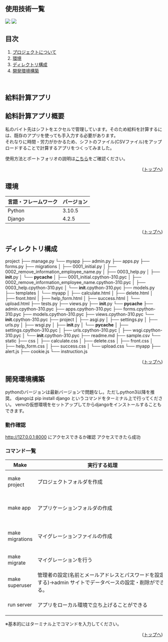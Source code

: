 <div id="top"></div>

## 使用技術一覧


<p style="display: inline">
  
  <!-- バックエンドのフレームワーク一覧 -->
  <img src="https://img.shields.io/badge/-Django-092E20.svg?logo=django&style=for-the-badge">
  <!-- バックエンドの言語一覧 -->
  <img src="https://img.shields.io/badge/-Python-F2C63C.svg?logo=python&style=for-the-badge">
</p>

## 目次

1. [プロジェクトについて](#プロジェクトについて)
2. [環境](#環境)
3. [ディレクトリ構成](#ディレクトリ構成)
4. [開発環境構築](#開発環境構築)


<br />


## 給料計算アプリ





## 給料計算アプリ概要

私のバイト先はシフトをエクセルで管理しています。そのため給料を計算するには、既存のアプリを使っても手入力する必要があります。
<br />
それなりに時間・労力がかかるため、シフトのファイル(CSVファイル)をアップロードすることで計算するアプリをつくってみました。


使用方法とポートフォリオの説明は<a href="https://docs.google.com/document/d/1Hk1wOa4RMHZh6bIXULUTw47FEaOhVV3WWGxHGync9JM/edit?usp=sharing" target="_blank">こちら</a>をご確認ください。
  <p align="left">
    

<p align="right">(<a href="#top">トップへ</a>)</p>

## 環境



| 言語・フレームワーク  | バージョン |
| --------------------- | ---------- |
| Python                | 3.10.5     |
| Django                | 4.2.5      |




<p align="right">(<a href="#top">トップへ</a>)</p>

## ディレクトリ構成



project
├── manage.py
└── myapp
    ├── admin.py
    ├── apps.py
    ├── forms.py
    ├── migrations
    │   ├── 0001_initial.py
    │   ├── 0002_remove_information_employee_name.py
    │   ├── 0003_help.py
    │   ├── __init__.py
    │   └── __pycache__
    │       ├── 0001_initial.cpython-310.pyc
    │       ├── 0002_remove_information_employee_name.cpython-310.pyc
    │       ├── 0003_help.cpython-310.pyc
    │       └── __init__.cpython-310.pyc
    ├── models.py
    ├── templates
    │   └── myapp
    │       ├── calculate.html
    │       ├── delete.html
    │       ├── front.html
    │       ├── help_form.html
    │       ├── success.html
    │       └── upload.html
    ├── tests.py
    ├── views.py
    ├── __init__.py
    └── __pycache__
        ├── admin.cpython-310.pyc
        ├── apps.cpython-310.pyc
        ├── forms.cpython-310.pyc
        ├── models.cpython-310.pyc
        ├── views.cpython-310.pyc
        └── __init__.cpython-310.pyc
├── project
│   ├── asgi.py
│   ├── settings.py
│   ├── urls.py
│   ├── wsgi.py
│   ├── __init__.py
│   └── __pycache__
│       ├── settings.cpython-310.pyc
│       ├── urls.cpython-310.pyc
│       ├── wsgi.cpython-310.pyc
│       └── __init__.cpython-310.pyc
├── readme.md
├── sample.csv
└── static
    ├── css
    │   ├── calculate.css
    │   ├── delete.css
    │   ├── front.css
    │   ├── help_form.css
    │   ├── success.css
    │   └── upload.css
    └── myapp
        ├── alert.js
        ├── cookie.js
        └── instruction.js


<p align="right">(<a href="#top">トップへ</a>)</p>

## 開発環境構築


pythonのバージョンは最新バージョンで問題なし。ただしpython3以降を推奨。
djangoは pip install django というコマンドをターミナル上で行ってください。
venvの仮想環境をセットアップしてからdjangoをインストールすることもできます。



### 動作確認

http://127.0.0.1:8000 にアクセスできるか確認
アクセスできたら成功


### コマンド一覧

| Make                | 実行する処理                                                            | 元のコマンド                                                                               |
| ------------------- | ----------------------------------------------------------------------- | ------------------------------------------------------------------------------------------ |
| make project        | プロジェクトフォルダを作成　　　　　　　　　　　　　　　　　　　　　　　　　 | django-admin startproject [プロジェクト名]
| make app            | アプリケーションフォルダの作成                                           | python manage.py startapp [アプリ名]
| make migrations     | マイグレーションファイルの作成                                           | python manage.py make migrations
| make migrate        | マイグレーションを行う                                                  | python manage.py migrate                                |
| make superuser      | 管理者の設定(名前とメールアドレスとパスワードを設定する)→admin サイトでデータベースの設定・削除ができる。| python manage.py createsuperuser 
| run server          | アプリをローカル環境で立ち上げることができる                              | python manage.py runserver 

※基本的にはターミナル上でコマンドを入力してください。 

<p align="right">(<a href="#top">トップへ</a>)</p>
